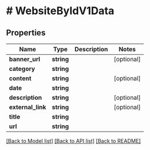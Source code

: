 # # WebsiteByIdV1Data

## Properties

Name | Type | Description | Notes
------------ | ------------- | ------------- | -------------
**banner_url** | **string** |  | [optional]
**category** | **string** |  |
**content** | **string** |  | [optional]
**date** | **string** |  |
**description** | **string** |  | [optional]
**external_link** | **string** |  | [optional]
**title** | **string** |  |
**url** | **string** |  |

[[Back to Model list]](../../README.md#models) [[Back to API list]](../../README.md#endpoints) [[Back to README]](../../README.md)

